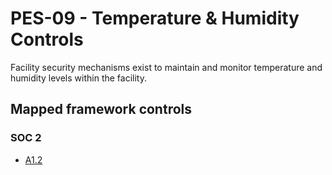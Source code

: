 # PES-09 - Temperature & Humidity Controls
Facility security mechanisms exist to maintain and monitor temperature and humidity levels within the facility.
## Mapped framework controls
### SOC 2
- [A1.2](../soc2/a12.md)